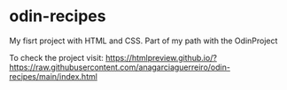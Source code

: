 # odin-recipes

My fisrt project with HTML and CSS. 
Part of my path with the OdinProject

To check the project visit: https://htmlpreview.github.io/?https://raw.githubusercontent.com/anagarciaguerreiro/odin-recipes/main/index.html
